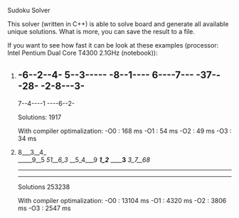 Sudoku Solver

This solver (written in C++) is able to solve board and generate all available
unique solutions. What is more, you can save the result to a file.

If you want to see how fast it can be look at these examples
(processor: Intel Pentium Dual Core T4300 2.1GHz (notebook)):

1)	
	-6--2--4-
	5--3-----
	-8--1----
	6----7---
	-37---28-
	-2-8---3-
	---------
	7--4----1
	----6--2-
	
	Solutions: 1917
	
	With compiler optimalization:
		-O0 : 168 ms
		-O1 : 54 ms
		-O2 : 49 ms
		-O3 : 34 ms
		
2)  8___3__4_				
    _____9__5
    _51__6_3_
    __5_4___9
    ___1_2___
    ______3__
    _3_7__68_
    _________
    _________
	
	Solutions 253238
	
	With compiler optimalization:
		-O0 : 13104 ms
		-O1 : 4320 ms
		-O2 : 3806 ms
		-O3 : 2547 ms
